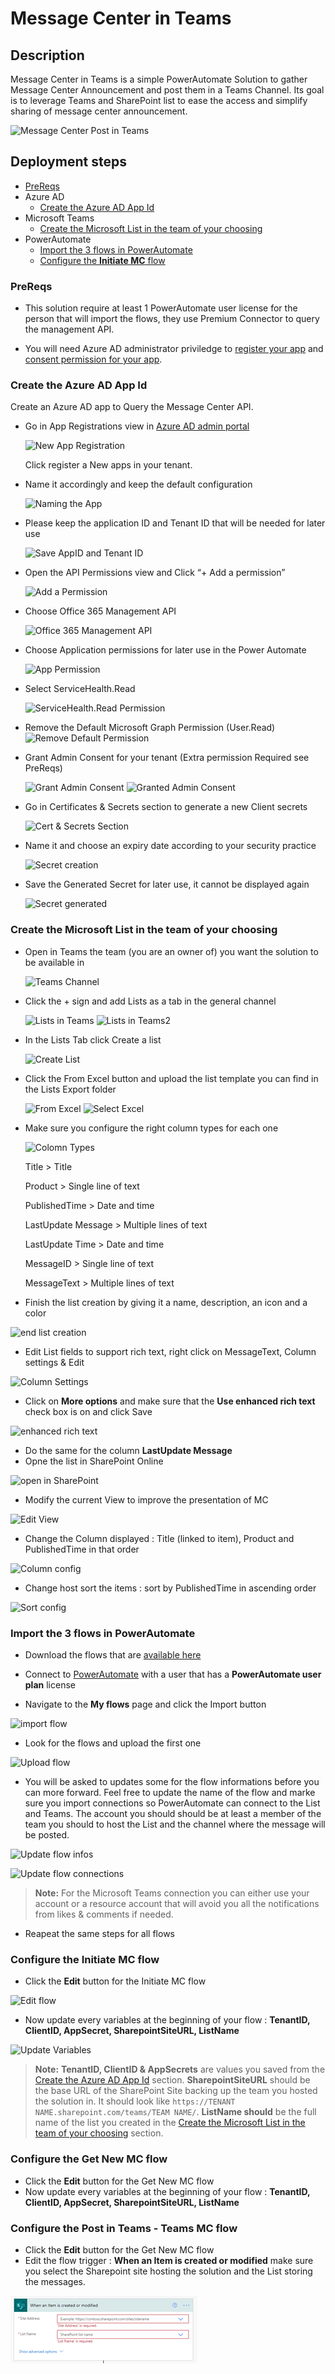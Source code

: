 # Message Center in Teams

## Description

Message Center in Teams is a simple PowerAutomate Solution to gather Message Center Announcement and post them in a Teams Channel.
Its goal is to leverage Teams and SharePoint list to ease the access and simplify sharing of message center announcement.

![Message Center Post in Teams](https://github.com/ericsche/MCinTeams/blob/main/Screenshots/Picture1.png)

## Deployment steps

  - [PreReqs](#prereqs)
  - Azure AD
    - [Create the Azure AD App Id](#create-the-azure-ad-app-id)
  - Microsoft Teams
    - [Create the Microsoft List in the team of your choosing](#create-the-microsoft-list-in-the-team-of-your-choosing)
  - PowerAutomate
    - [Import the 3 flows in PowerAutomate](#import-the-3-flows-in-powerautomate)
    - [Configure the **Initiate MC** flow](#configure-the-initiate-mc-flow)

### PreReqs

- This solution require at least 1 PowerAutomate user license for the person that will import the flows, they use Premium Connector to query the management API.

- You will need Azure AD administrator priviledge to [register your app](https://docs.microsoft.com/en-us/azure/active-directory/develop/howto-create-service-principal-portal#permissions-required-for-registering-an-app) and [consent permission for your app](https://docs.microsoft.com/en-us/azure/active-directory/manage-apps/grant-admin-consent#grant-admin-consent-in-app-registrations).

### Create the Azure AD App Id

Create an Azure AD app to Query the Message Center API.

- Go in App Registrations view in [Azure AD admin portal](https://aad.portal.azure.com/#blade/Microsoft_AAD_IAM/ActiveDirectoryMenuBlade/RegisteredApps)

    ![New App Registration](https://github.com/ericsche/MCinTeams/blob/main/Screenshots/Picture2.png)

    Click register a New apps in your tenant.
- Name it accordingly and keep the default configuration

    ![Naming the App](https://github.com/ericsche/MCinTeams/blob/main/Screenshots/Picture3.png)

- Please keep the application ID and Tenant ID that will be needed for later use

    ![Save AppID and Tenant ID](https://github.com/ericsche/MCinTeams/blob/main/Screenshots/Picture4.png)

- Open the API Permissions view and Click “+ Add a permission”

    ![Add a Permission](https://github.com/ericsche/MCinTeams/blob/main/Screenshots/Picture5.png)

- Choose Office 365 Management API

    ![Office 365 Management API](https://github.com/ericsche/MCinTeams/blob/main/Screenshots/Picture6.png)

- Choose Application permissions for later use in the Power Automate

     ![App Permission](https://github.com/ericsche/MCinTeams/blob/main/Screenshots/Picture7.png)

- Select ServiceHealth.Read

    ![ServiceHealth.Read Permission](https://github.com/ericsche/MCinTeams/blob/main/Screenshots/Picture8.png)

- Remove the Default Microsoft Graph Permission (User.Read)
    ![Remove Default Permission](https://github.com/ericsche/MCinTeams/blob/main/Screenshots/Picture9.png)

- Grant Admin Consent for your tenant (Extra permission Required see PreReqs)

    ![Grant Admin Consent](https://github.com/ericsche/MCinTeams/blob/main/Screenshots/Picture10.png)
    ![Granted Admin Consent](https://github.com/ericsche/MCinTeams/blob/main/Screenshots/Picture11.png)

- Go in Certificates & Secrets section to generate a new Client secrets

    ![Cert & Secrets Section](https://github.com/ericsche/MCinTeams/blob/main/Screenshots/Picture12.png)

- Name it and choose an expiry date according to your security practice

    ![Secret creation](https://github.com/ericsche/MCinTeams/blob/main/Screenshots/Picture13.png)

- Save the Generated Secret for later use, it cannot be displayed again

    ![Secret generated](https://github.com/ericsche/MCinTeams/blob/main/Screenshots/Picture14.png)

### Create the Microsoft List in the team of your choosing

- Open in Teams the team (you are an owner of) you want the solution to be available in

    ![Teams Channel](https://github.com/ericsche/MCinTeams/blob/main/Screenshots/Picture16.png)

- Click the + sign and add Lists as a tab in the general channel

    ![Lists in Teams](https://github.com/ericsche/MCinTeams/blob/main/Screenshots/Picture17.png)
    ![Lists in Teams2](https://github.com/ericsche/MCinTeams/blob/main/Screenshots/Picture18.png)

- In the Lists Tab click Create a list

    ![Create List](https://github.com/ericsche/MCinTeams/blob/main/Screenshots/Picture19.png)

- Click the From Excel button and upload the list template you can find in the Lists Export folder

    ![From Excel](https://github.com/ericsche/MCinTeams/blob/main/Screenshots/Picture20.png)
    ![Select Excel](https://github.com/ericsche/MCinTeams/blob/main/Screenshots/Picture22.png)

- Make sure you configure the right column types for each one

    ![Colomn Types](https://github.com/ericsche/MCinTeams/blob/main/Screenshots/Picture23.png)

    Title > Title

    Product > Single line of text

    PublishedTime > Date and time

    LastUpdate Message > Multiple lines of text

    LastUpdate Time > Date and time

    MessageID > Single line of text

    MessageText > Multiple lines of text

- Finish the list creation by giving it a name, description, an icon and a color

![end list creation](https://github.com/ericsche/MCinTeams/blob/main/Screenshots/Picture24.png)

- Edit List fields to support rich text, right click on MessageText, Column settings & Edit

![Column Settings](https://github.com/ericsche/MCinTeams/blob/main/Screenshots/Picture25.png)

- Click on **More options** and make sure that the **Use enhanced rich text** check box is on and click Save

![enhanced rich text](https://github.com/ericsche/MCinTeams/blob/main/Screenshots/Picture26.png)

- Do the same for the column **LastUpdate Message**
- Opne the list in SharePoint Online

![open in SharePoint](https://github.com/ericsche/MCinTeams/blob/main/Screenshots/Picture27.png)

- Modify the current View to improve the presentation of MC

![Edit View](https://github.com/ericsche/MCinTeams/blob/main/Screenshots/Picture28.png)

- Change the Column displayed : Title (linked to item), Product and PublishedTime in that order

![Column config](https://github.com/ericsche/MCinTeams/blob/main/Screenshots/Picture29.png)

- Change host sort the items : sort by PublishedTime in ascending order

![Sort config](https://github.com/ericsche/MCinTeams/blob/main/Screenshots/Picture30.png)

### Import the 3 flows in PowerAutomate

- Download the flows that are [available here](https://github.com/ericsche/MCinTeams/tree/main/PowerAutomate%20Exports)

- Connect to [PowerAutomate](https://flow.microsoft.com/) with a user that has a **PowerAutomate user plan** license
  
- Navigate to the **My flows** page and click the Import button

![import flow](https://github.com/ericsche/MCinTeams/blob/main/Screenshots/Picture31.png)

- Look for the flows and upload the first one

![Upload flow](https://github.com/ericsche/MCinTeams/blob/main/Screenshots/Picture32.png)

- You will be asked to updates some for the flow informations before you can more forward. Feel free to update the name of the flow and marke sure you import connections so PowerAutomate can connect to the List and Teams. The account you should should be at least a member of the team you should to host the List and the channel where the message will be posted.

![Update flow infos](https://github.com/ericsche/MCinTeams/blob/main/Screenshots/Picture33.png)

![Update flow connections](https://github.com/ericsche/MCinTeams/blob/main/Screenshots/Picture34.png)

> **Note:** For the Microsoft Teams connection you can either use your account or a resource account that will avoid you all the notifications from likes & comments if needed.

- Reapeat the same steps for all flows

### Configure the **Initiate MC** flow

- Click the **Edit** button for the Initiate MC flow

![Edit flow](https://github.com/ericsche/MCinTeams/blob/main/Screenshots/Picture36.png)

- Now update every variables at the beginning of your flow : **TenantID, ClientID, AppSecret, SharepointSiteURL, ListName**

![Update Variables](https://github.com/ericsche/MCinTeams/blob/main/Screenshots/Picture37.png)

> **Note:** **TenantID, ClientID & AppSecrets** are values you saved from the [Create the Azure AD App Id](#create-the-azure-ad-app-id) section.
> **SharepointSiteURL** should be the base URL of the SharePoint Site backing up the team you hosted the solution in. It should look like ```https://TENANT NAME.sharepoint.com/teams/TEAM NAME/```.
> **ListName should** be the full name of the list you created in the [Create the Microsoft List in the team of your choosing](#create-the-microsoft-list-in-the-team-of-your-choosing) section.

### Configure the **Get New MC** flow

- Click the **Edit** button for the Get New MC flow
- Now update every variables at the beginning of your flow : **TenantID, ClientID, AppSecret, SharepointSiteURL, ListName**

### Configure the **Post in Teams - Teams MC** flow

- Click the **Edit** button for the Get New MC flow
- Edit the flow trigger : **When an Item is created or modified** make sure you select the Sharepoint site hosting the solution and the List storing the messages.
  
![Edit trigger](Screenshots/Picture38.png)
